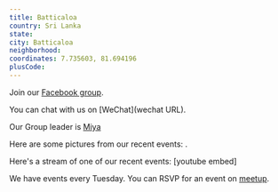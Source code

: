```yaml
---
title: Batticaloa
country: Sri Lanka
state: 
city: Batticaloa
neighborhood: 
coordinates: 7.735603, 81.694196
plusCode:
---
```

Join our [Facebook group](https://www.facebook.com/groups/free.code.camp.batticaloa).

You can chat with us on [WeChat](wechat URL).

Our Group leader is [Miya](freecodecamp.org/miya)

Here are some pictures from our recent events:
![]().

Here's a stream of one of our recent events:
[youtube embed]

We have events every Tuesday. You can RSVP for an event on [meetup](meetupurl).
